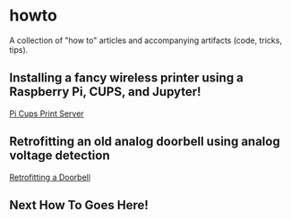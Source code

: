# howto
A collection of "how to" articles and accompanying artifacts (code, tricks, tips).


## Installing a fancy wireless printer using a Raspberry Pi, CUPS, and Jupyter!

[Pi Cups Print Server](https://github.com/kosar/howto/blob/main/pi_cups.md)

## Retrofitting an old analog doorbell using analog voltage detection

[Retrofitting a Doorbell](https://github.com/kosar/howto/blob/main/doorbell.md)

## Next How To Goes Here!


